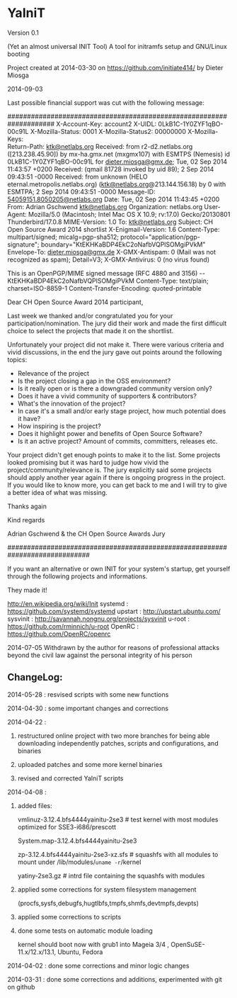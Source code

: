 YaIniT
======
Version 0.1

(Yet an almost universal INIT Tool)   A tool for initramfs setup and GNU/Linux booting 

Project created at 2014-03-30 on https://github.com/initiate414/
by Dieter Miosga

2014-09-03

Last possible financial support was cut with the following message:

####################################################################
X-Account-Key: account2
X-UIDL: 0LkB1C-1Y0ZYF1qBO-00c91L
X-Mozilla-Status: 0001
X-Mozilla-Status2: 00000000
X-Mozilla-Keys:                                                                                 
Return-Path: ktk@netlabs.org
Received: from r2-d2.netlabs.org ([213.238.45.90]) by mx-ha.gmx.net (mxgmx107)
 with ESMTPS (Nemesis) id 0LkB1C-1Y0ZYF1qBO-00c91L for <dieter.miosga@gmx.de>;
 Tue, 02 Sep 2014 11:43:57 +0200
Received: (qmail 81728 invoked by uid 89); 2 Sep 2014 09:43:51 -0000
Received: from unknown (HELO eternal.metropolis.netlabs.org) (ktk@netlabs.org@213.144.156.18)
  by 0 with ESMTPA; 2 Sep 2014 09:43:51 -0000
Message-ID: <54059151.8050205@netlabs.org>
Date: Tue, 02 Sep 2014 11:43:45 +0200
From: Adrian Gschwend <ktk@netlabs.org>
Organization: netlabs.org
User-Agent: Mozilla/5.0 (Macintosh; Intel Mac OS X 10.9; rv:17.0) Gecko/20130801 Thunderbird/17.0.8
MIME-Version: 1.0
To: ktk@netlabs.org
Subject: CH Open Source Award 2014 shortlist
X-Enigmail-Version: 1.6
Content-Type: multipart/signed; micalg=pgp-sha512;
 protocol="application/pgp-signature";
 boundary="KtEKHKaBDP4EkC2oNafbVQPlSOMgiPVkM"
Envelope-To: <dieter.miosga@gmx.de>
X-GMX-Antispam: 0 (Mail was not recognized as spam); Detail=V3;
X-GMX-Antivirus: 0 (no virus found)

This is an OpenPGP/MIME signed message (RFC 4880 and 3156)
--KtEKHKaBDP4EkC2oNafbVQPlSOMgiPVkM
Content-Type: text/plain; charset=ISO-8859-1
Content-Transfer-Encoding: quoted-printable

Dear CH Open Source Award 2014 participant,

Last week we thanked and/or congratulated you for your
participation/nomination. The jury did their work and made the first
difficult choice to select the projects that made it on the shortlist.

Unfortunately your project did not make it. There were various criteria
and vivid discussions, in the end the jury gave out points around the
following topics:

* Relevance of the project
* Is the project closing a gap in the OSS environment?
* Is it really open or is there a downgraded community version only?
* Does it have a vivid community of supporters & contributors?
* What's the innovation of the project?
* In case it's a small and/or early stage project, how much potential
does it have?
* How inspiring is the project?
* Does it highlight power and benefits of Open Source Software?
* Is it an active project? Amount of commits, committers, releases etc.

Your project didn't get enough points to make it to the list. Some
projects looked promising but it was hard to judge how vivid the
project/community/relevance is. The jury explicitly said some projects
should apply another year again if there is ongoing progress in the
project. If you would like to know more, you can get back to me and I
will try to give a better idea of what was missing.

Thanks again

Kind regards

Adrian Gschwend & the CH Open Source Awards Jury

#############################################################################



If you want an alternative or own INIT for your system's startup, 
get yourself through the following projects and informations. 

They made it! 

http://en.wikipedia.org/wiki/Init
systemd   :  https://github.com/systemd/systemd
upstart   :  http://upstart.ubuntu.com/
sysvinit  :  http://savannah.nongnu.org/projects/sysvinit
u-root    :  https://github.com/rminnich/u-root
OpenRC    :  https://github.com/OpenRC/openrc

2014-07-05
Withdrawn by the author for reasons of professional attacks 
beyond the civil law against the personal integrity of his person


ChangeLog:
--------

2014-05-28 : 
resvised scripts with some new functions


2014-04-30 :
some important changes and corrections

2014-04-22 :

1) restructured online project with two more branches
    for being able downloading independently 
    patches, scripts and configurations, and binaries

2) uploaded patches and some more kernel binaries
      
3) revised and corrected YaIniT scripts
    
2014-04-08 : 
1) added files: 
 
   vmlinuz-3.12.4.bfs4444yainitu-2se3   # test kernel with most modules optimized for SSE3-i686/prescott 
   
   System.map-3.12.4.bfs4444yainitu-2se3  

   zp-3.12.4.bfs4444yainitu-2se3-xz.sfs  # squashfs with all modules to mount under /lib/modules/`uname -r`/kernel
   
   yatiny-2se3.gz    #  intrd file containing the squashfs with modules
   
2) applied some corrections for system filesystem management 

    (procfs,sysfs,debugfs,hugtlbfs,tmpfs,shmfs,devtmpfs,devpts)

3)  applied some corrections to scripts

4)  done some tests on automatic module loading 

    kernel should boot now with grub1 into Mageia 3/4 , OpenSuSE-11.x/12.x/13.1, Ubuntu, Fedora


2014-04-02 :
done some corrections and minor logic changes 

2014-03-31 :
done some corrections and additions, experimented with git on github 


  


